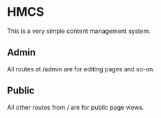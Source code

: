 # HMCS

This is a very simple content management system.


## Admin

All routes at /admin are for editing pages and so-on.


## Public

All other routes from / are for public page views.
